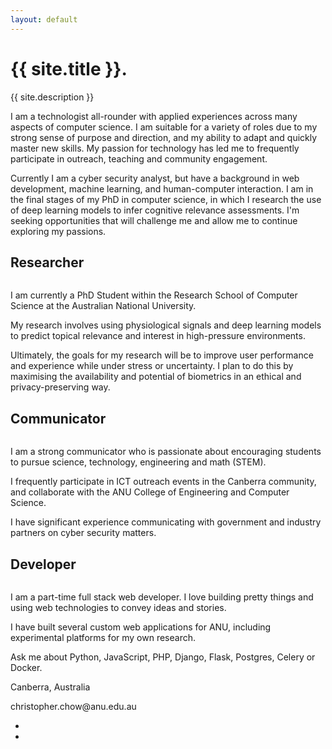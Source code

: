 ```yaml
---
layout: default
---
```

<main role="main">

  <!-- Main jumbotron for a primary marketing message or call to action -->
  <div class="jumbotron main-splash">
  </div>
  <div class="inner-wrap">
    <div class="container">
      <h1 class="display-1 text-white">{{ site.title }}.</h1>
      <p class="lead text-white text-right tagline">{{ site.description }}</p>
    </div>
  </div>
  <div class="container py-5">
    <div class="row">
      <div class="col-sm">
        <p class="lead about">I am a technologist all-rounder with applied experiences across many aspects of computer science. I am suitable for a variety of roles due to my strong sense of purpose and direction, and my ability to adapt and quickly master new skills. My passion for technology has led me to frequently participate in outreach, teaching and community engagement.</p>
      </div>
      <div class="col-sm">
        <p class="lead about">Currently I am a cyber security analyst, but have a background in web development, machine learning, and human-computer interaction. I am in the final stages of my PhD in computer science, in which I research the use of deep learning models to infer cognitive relevance assessments. I'm seeking opportunities that will challenge me and allow me to continue exploring my passions.</p>
      </div>
    </div>
  </div>
  <div class="container py-5 border-top" id="intro">
    <!-- Example row of columns -->
    <div class="row">
      <div class="col-sm-4">
        <h2 class="text-primary text-uppercase text-center my-2">Researcher</h2>
        <img class="img-fluid" src="{{ '/assets/img/research.jpg' | absolute_url }}" alt="">
        <p>I am currently a PhD Student within the Research School of Computer Science at the Australian National University.</p>
        <p>My research involves using physiological signals and deep learning models to predict topical relevance and interest in high-pressure environments.</p>
        <p>Ultimately, the goals for my research will be to improve user performance and experience while under stress or uncertainty. I plan to do this by maximising the availability and potential of biometrics in an ethical and privacy-preserving way.</p>
        <!-- <p><a class="btn btn-secondary" href="#" role="button">View details &raquo;</a></p> -->
      </div>
      <div class="col-sm-4">
        <h2 class="text-primary text-uppercase text-center my-2">Communicator</h2>
        <img class="img-fluid" src="{{ '/assets/img/outreach.jpg' | absolute_url }}" alt="">
        <p>I am a strong communicator who is passionate about encouraging students to pursue science, technology, engineering and math (STEM).</p>
        <p>I frequently participate in ICT outreach events in the Canberra community, and collaborate with the ANU College of Engineering and Computer Science.</p>
        <p>I have significant experience communicating with government and industry partners on cyber security matters.</p>
        <!-- <p><a class="btn btn-secondary" href="#" role="button">View details &raquo;</a></p> -->
      </div>
      <div class="col-sm-4">
        <h2 class="text-primary text-uppercase text-center my-2">Developer</h2>
        <img class="img-fluid" src="{{ '/assets/img/code.jpg' | absolute_url }}" alt="">
        <p>I am a part-time full stack web developer. I love building pretty things and using web technologies to convey ideas and stories.</p>
        <p>I have built several custom web applications for ANU, including experimental platforms for my own research.</p>
        <p>Ask me about Python, JavaScript, PHP, Django, Flask, Postgres, Celery or Docker.</p>
        <!-- <p><a class="btn btn-secondary" href="#" role="button">View details &raquo;</a></p> -->
      </div>
    </div>
  </div> <!-- /container -->
    <div class="container mb-5 text-center border-top">
      <p>Canberra, Australia</p>
      <p>christopher.chow@anu.edu.au</p>
      <ul class="my-3 list-inline">
        <li class="list-inline-item mr-3">
          <a href="https://github.com/{{ site.github_username }}"><i class="fab fa-github fa-2x"></i></a>
        </li>
        <li class="list-inline-item">
          <a href="https://linked.in/in/{{ site.linkedin_username }}"><i class="fab fa-linkedin fa-2x"></i></a>
        </li>
      </ul>
    </div>
</main>

